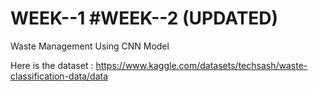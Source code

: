 # WEEK--1 #WEEK--2 (UPDATED)
Waste Management Using CNN Model

Here is the dataset :
https://www.kaggle.com/datasets/techsash/waste-classification-data/data 
